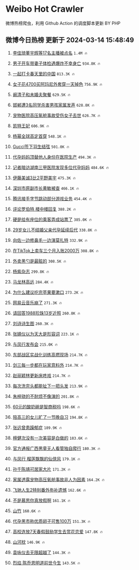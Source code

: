 # Weibo Hot Crawler 



微博热榜爬虫，利用 Github Action 的调度脚本更新 BY PHP 


## 微博今日热榜 更新于 2024-03-14 15:48:49 
1. [李佳琦董宇辉等17名主播被点名](https://s.weibo.com/weibo?q=%23%E6%9D%8E%E4%BD%B3%E7%90%A6%E8%91%A3%E5%AE%87%E8%BE%89%E7%AD%8917%E5%90%8D%E4%B8%BB%E6%92%AD%E8%A2%AB%E7%82%B9%E5%90%8D%23&t=31&band_rank=1&Refer=top) `1.4M 🔥` 

1. [男子开车带妻子体检遇爆炸不幸身亡](https://s.weibo.com/weibo?q=%23%E7%94%B7%E5%AD%90%E5%BC%80%E8%BD%A6%E5%B8%A6%E5%A6%BB%E5%AD%90%E4%BD%93%E6%A3%80%E9%81%87%E7%88%86%E7%82%B8%E4%B8%8D%E5%B9%B8%E8%BA%AB%E4%BA%A1%23&t=31&band_rank=2&Refer=top) `934.8K 🔥` 

1. [一起打卡春天里的中国](https://s.weibo.com/weibo?q=%23%E4%B8%80%E8%B5%B7%E6%89%93%E5%8D%A1%E6%98%A5%E5%A4%A9%E9%87%8C%E7%9A%84%E4%B8%AD%E5%9B%BD%23&t=31&band_rank=3&Refer=top) `813.3K 🔥` 

1. [女子花4700买阿玛尼外套穿一天掉色](https://s.weibo.com/weibo?q=%23%E5%A5%B3%E5%AD%90%E8%8A%B14700%E4%B9%B0%E9%98%BF%E7%8E%9B%E5%B0%BC%E5%A4%96%E5%A5%97%E7%A9%BF%E4%B8%80%E5%A4%A9%E6%8E%89%E8%89%B2%23&t=31&band_rank=4&Refer=top) `756.9K 🔥` 

1. [阚清子和未婚夫聚餐](https://s.weibo.com/weibo?q=%23%E9%98%9A%E6%B8%85%E5%AD%90%E5%92%8C%E6%9C%AA%E5%A9%9A%E5%A4%AB%E8%81%9A%E9%A4%90%23&t=31&band_rank=5&Refer=top) `629.5K 🔥` 

1. [邯郸遭3名同学杀害男孩家属发声](https://s.weibo.com/weibo?q=%23%E9%82%AF%E9%83%B8%E9%81%AD3%E5%90%8D%E5%90%8C%E5%AD%A6%E6%9D%80%E5%AE%B3%E7%94%B7%E5%AD%A9%E5%AE%B6%E5%B1%9E%E5%8F%91%E5%A3%B0%23&t=31&band_rank=6&Refer=top) `628.8K 🔥` 

1. [宠物医院高压氧舱事故受伤女子去世](https://s.weibo.com/weibo?q=%23%E5%AE%A0%E7%89%A9%E5%8C%BB%E9%99%A2%E9%AB%98%E5%8E%8B%E6%B0%A7%E8%88%B1%E4%BA%8B%E6%95%85%E5%8F%97%E4%BC%A4%E5%A5%B3%E5%AD%90%E5%8E%BB%E4%B8%96%23&t=31&band_rank=7&Refer=top) `626.7K 🔥` 

1. [凯特王妃](https://s.weibo.com/weibo?q=%E5%87%AF%E7%89%B9%E7%8E%8B%E5%A6%83&t=31&band_rank=8&Refer=top) `606.9K 🔥` 

1. [杨幂全球高定首穿](https://s.weibo.com/weibo?q=%23%E6%9D%A8%E5%B9%82%E5%85%A8%E7%90%83%E9%AB%98%E5%AE%9A%E9%A6%96%E7%A9%BF%23&t=31&band_rank=9&Refer=top) `548.1K 🔥` 

1. [Gucci签下羽生结弦](https://s.weibo.com/weibo?q=Gucci%E7%AD%BE%E4%B8%8B%E7%BE%BD%E7%94%9F%E7%BB%93%E5%BC%A6&t=31&band_rank=10&Refer=top) `501.0K 🔥` 

1. [代孕妈妈顶替他人身份在医院生产](https://s.weibo.com/weibo?q=%23%E4%BB%A3%E5%AD%95%E5%A6%88%E5%A6%88%E9%A1%B6%E6%9B%BF%E4%BB%96%E4%BA%BA%E8%BA%AB%E4%BB%BD%E5%9C%A8%E5%8C%BB%E9%99%A2%E7%94%9F%E4%BA%A7%23&t=31&band_rank=11&Refer=top) `494.3K 🔥` 

1. [记者暗访湖南三甲医院发现多位代孕妈妈](https://s.weibo.com/weibo?q=%23%E8%AE%B0%E8%80%85%E6%9A%97%E8%AE%BF%E6%B9%96%E5%8D%97%E4%B8%89%E7%94%B2%E5%8C%BB%E9%99%A2%E5%8F%91%E7%8E%B0%E5%A4%9A%E4%BD%8D%E4%BB%A3%E5%AD%95%E5%A6%88%E5%A6%88%23&t=31&band_rank=12&Refer=top) `484.6K 🔥` 

1. [伊藤美诚3比2平野美宇](https://s.weibo.com/weibo?q=%23%E4%BC%8A%E8%97%A4%E7%BE%8E%E8%AF%9A3%E6%AF%942%E5%B9%B3%E9%87%8E%E7%BE%8E%E5%AE%87%23&t=31&band_rank=13&Refer=top) `475.3K 🔥` 

1. [深圳市原副市长黄敏被查](https://s.weibo.com/weibo?q=%23%E6%B7%B1%E5%9C%B3%E5%B8%82%E5%8E%9F%E5%89%AF%E5%B8%82%E9%95%BF%E9%BB%84%E6%95%8F%E8%A2%AB%E6%9F%A5%23&t=31&band_rank=14&Refer=top) `466.1K 🔥` 

1. [腾讯接手字节跳动部分游戏业务](https://s.weibo.com/weibo?q=%23%E8%85%BE%E8%AE%AF%E6%8E%A5%E6%89%8B%E5%AD%97%E8%8A%82%E8%B7%B3%E5%8A%A8%E9%83%A8%E5%88%86%E6%B8%B8%E6%88%8F%E4%B8%9A%E5%8A%A1%23&t=31&band_rank=15&Refer=top) `454.4K 🔥` 

1. [评论罗伯特 楼中楼回复](https://s.weibo.com/weibo?q=%E8%AF%84%E8%AE%BA%E7%BD%97%E4%BC%AF%E7%89%B9%20%E6%A5%BC%E4%B8%AD%E6%A5%BC%E5%9B%9E%E5%A4%8D&t=31&band_rank=16&Refer=top) `388.2K 🔥` 

1. [硬是给有座位的乘客弄成站票了](https://s.weibo.com/weibo?q=%23%E7%A1%AC%E6%98%AF%E7%BB%99%E6%9C%89%E5%BA%A7%E4%BD%8D%E7%9A%84%E4%B9%98%E5%AE%A2%E5%BC%84%E6%88%90%E7%AB%99%E7%A5%A8%E4%BA%86%23&t=31&band_rank=17&Refer=top) `385.0K 🔥` 

1. [29岁女儿不结婚父亲代孕延续后代](https://s.weibo.com/weibo?q=%2329%E5%B2%81%E5%A5%B3%E5%84%BF%E4%B8%8D%E7%BB%93%E5%A9%9A%E7%88%B6%E4%BA%B2%E4%BB%A3%E5%AD%95%E5%BB%B6%E7%BB%AD%E5%90%8E%E4%BB%A3%23&t=31&band_rank=18&Refer=top) `338.8K 🔥` 

1. [向佐一边修鼻毛一边演莫扎特](https://s.weibo.com/weibo?q=%23%E5%90%91%E4%BD%90%E4%B8%80%E8%BE%B9%E4%BF%AE%E9%BC%BB%E6%AF%9B%E4%B8%80%E8%BE%B9%E6%BC%94%E8%8E%AB%E6%89%8E%E7%89%B9%23&t=31&band_rank=19&Refer=top) `332.9K 🔥` 

1. [在TikTok上卖车三个月入账2000万](https://s.weibo.com/weibo?q=%23%E5%9C%A8TikTok%E4%B8%8A%E5%8D%96%E8%BD%A6%E4%B8%89%E4%B8%AA%E6%9C%88%E5%85%A5%E8%B4%A62000%E4%B8%87%23&t=31&band_rank=20&Refer=top) `308.8K 🔥` 

1. [外卖黑勺是最脏的](https://s.weibo.com/weibo?q=%23%E5%A4%96%E5%8D%96%E9%BB%91%E5%8B%BA%E6%98%AF%E6%9C%80%E8%84%8F%E7%9A%84%23&t=31&band_rank=21&Refer=top) `308.5K 🔥` 

1. [杨紫杂志](https://s.weibo.com/weibo?q=%E6%9D%A8%E7%B4%AB%E6%9D%82%E5%BF%97&t=31&band_rank=22&Refer=top) `299.8K 🔥` 

1. [马龙林高远](https://s.weibo.com/weibo?q=%E9%A9%AC%E9%BE%99%E6%9E%97%E9%AB%98%E8%BF%9C&t=31&band_rank=23&Refer=top) `284.4K 🔥` 

1. [为什么建议吃完苹果要漱口](https://s.weibo.com/weibo?q=%23%E4%B8%BA%E4%BB%80%E4%B9%88%E5%BB%BA%E8%AE%AE%E5%90%83%E5%AE%8C%E8%8B%B9%E6%9E%9C%E8%A6%81%E6%BC%B1%E5%8F%A3%23&t=31&band_rank=24&Refer=top) `273.2K 🔥` 

1. [网易云音乐崩了](https://s.weibo.com/weibo?q=%E7%BD%91%E6%98%93%E4%BA%91%E9%9F%B3%E4%B9%90%E5%B4%A9%E4%BA%86&t=31&band_rank=25&Refer=top) `271.3K 🔥` 

1. [请回答1988珍珠13岁近照](https://s.weibo.com/weibo?q=%23%E8%AF%B7%E5%9B%9E%E7%AD%941988%E7%8F%8D%E7%8F%A013%E5%B2%81%E8%BF%91%E7%85%A7%23&t=31&band_rank=26&Refer=top) `260.8K 🔥` 

1. [刘诗诗生图](https://s.weibo.com/weibo?q=%E5%88%98%E8%AF%97%E8%AF%97%E7%94%9F%E5%9B%BE&t=31&band_rank=27&Refer=top) `260.3K 🔥` 

1. [张婧仪以为天大是形容词](https://s.weibo.com/weibo?q=%23%E5%BC%A0%E5%A9%A7%E4%BB%AA%E4%BB%A5%E4%B8%BA%E5%A4%A9%E5%A4%A7%E6%98%AF%E5%BD%A2%E5%AE%B9%E8%AF%8D%23&t=31&band_rank=28&Refer=top) `223.1K 🔥` 

1. [与凤行发布会](https://s.weibo.com/weibo?q=%23%E4%B8%8E%E5%87%A4%E8%A1%8C%E5%8F%91%E5%B8%83%E4%BC%9A%23&t=31&band_rank=29&Refer=top) `215.0K 🔥` 

1. [东部战区实战化训练高燃现场](https://s.weibo.com/weibo?q=%23%E4%B8%9C%E9%83%A8%E6%88%98%E5%8C%BA%E5%AE%9E%E6%88%98%E5%8C%96%E8%AE%AD%E7%BB%83%E9%AB%98%E7%87%83%E7%8E%B0%E5%9C%BA%23&t=31&band_rank=30&Refer=top) `214.7K 🔥` 

1. [剑三每一步都在玩家意料外](https://s.weibo.com/weibo?q=%E5%89%91%E4%B8%89%E6%AF%8F%E4%B8%80%E6%AD%A5%E9%83%BD%E5%9C%A8%E7%8E%A9%E5%AE%B6%E6%84%8F%E6%96%99%E5%A4%96&t=31&band_rank=31&Refer=top) `214.7K 🔥` 

1. [赵丽颖林更新床咚戏](https://s.weibo.com/weibo?q=%23%E8%B5%B5%E4%B8%BD%E9%A2%96%E6%9E%97%E6%9B%B4%E6%96%B0%E5%BA%8A%E5%92%9A%E6%88%8F%23&t=31&band_rank=32&Refer=top) `214.7K 🔥` 

1. [每次洗完头都能扯下一把头发](https://s.weibo.com/weibo?q=%23%E6%AF%8F%E6%AC%A1%E6%B4%97%E5%AE%8C%E5%A4%B4%E9%83%BD%E8%83%BD%E6%89%AF%E4%B8%8B%E4%B8%80%E6%8A%8A%E5%A4%B4%E5%8F%91%23&t=31&band_rank=33&Refer=top) `213.9K 🔥` 

1. [朱梓骁的不耐烦不像演的](https://s.weibo.com/weibo?q=%23%E6%9C%B1%E6%A2%93%E9%AA%81%E7%9A%84%E4%B8%8D%E8%80%90%E7%83%A6%E4%B8%8D%E5%83%8F%E6%BC%94%E7%9A%84%23&t=31&band_rank=34&Refer=top) `201.8K 🔥` 

1. [60元的酸奶碗是智商税吗](https://s.weibo.com/weibo?q=%2360%E5%85%83%E7%9A%84%E9%85%B8%E5%A5%B6%E7%A2%97%E6%98%AF%E6%99%BA%E5%95%86%E7%A8%8E%E5%90%97%23&t=31&band_rank=35&Refer=top) `198.6K 🔥` 

1. [陪高三的女儿旷了一节晚自习](https://s.weibo.com/weibo?q=%E9%99%AA%E9%AB%98%E4%B8%89%E7%9A%84%E5%A5%B3%E5%84%BF%E6%97%B7%E4%BA%86%E4%B8%80%E8%8A%82%E6%99%9A%E8%87%AA%E4%B9%A0&t=31&band_rank=36&Refer=top) `194.8K 🔥` 

1. [张远曾患躁郁症](https://s.weibo.com/weibo?q=%23%E5%BC%A0%E8%BF%9C%E6%9B%BE%E6%82%A3%E8%BA%81%E9%83%81%E7%97%87%23&t=31&band_rank=37&Refer=top) `189.9K 🔥` 

1. [檀健次没有一次美容是白做的](https://s.weibo.com/weibo?q=%23%E6%AA%80%E5%81%A5%E6%AC%A1%E6%B2%A1%E6%9C%89%E4%B8%80%E6%AC%A1%E7%BE%8E%E5%AE%B9%E6%98%AF%E7%99%BD%E5%81%9A%E7%9A%84%23&t=31&band_rank=38&Refer=top) `183.6K 🔥` 

1. [官方通报广西男童无人看管独自爬行](https://s.weibo.com/weibo?q=%23%E5%AE%98%E6%96%B9%E9%80%9A%E6%8A%A5%E5%B9%BF%E8%A5%BF%E7%94%B7%E7%AB%A5%E6%97%A0%E4%BA%BA%E7%9C%8B%E7%AE%A1%E7%8B%AC%E8%87%AA%E7%88%AC%E8%A1%8C%23&t=31&band_rank=39&Refer=top) `180.3K 🔥` 

1. [与凤行 榴莲飘飘的仙侠风](https://s.weibo.com/weibo?q=%E4%B8%8E%E5%87%A4%E8%A1%8C%20%E6%A6%B4%E8%8E%B2%E9%A3%98%E9%A3%98%E7%9A%84%E4%BB%99%E4%BE%A0%E9%A3%8E&t=31&band_rank=40&Refer=top) `179.1K 🔥` 

1. [孙千陈靖可居家大片](https://s.weibo.com/weibo?q=%23%E5%AD%99%E5%8D%83%E9%99%88%E9%9D%96%E5%8F%AF%E5%B1%85%E5%AE%B6%E5%A4%A7%E7%89%87%23&t=31&band_rank=41&Refer=top) `171.2K 🔥` 

1. [家属透露宠物高压氧舱事故非人为因素](https://s.weibo.com/weibo?q=%23%E5%AE%B6%E5%B1%9E%E9%80%8F%E9%9C%B2%E5%AE%A0%E7%89%A9%E9%AB%98%E5%8E%8B%E6%B0%A7%E8%88%B1%E4%BA%8B%E6%95%85%E9%9D%9E%E4%BA%BA%E4%B8%BA%E5%9B%A0%E7%B4%A0%23&t=31&band_rank=42&Refer=top) `164.2K 🔥` 

1. [飞驰人生2特别番外弥补遗憾](https://s.weibo.com/weibo?q=%23%E9%A3%9E%E9%A9%B0%E4%BA%BA%E7%94%9F2%E7%89%B9%E5%88%AB%E7%95%AA%E5%A4%96%E5%BC%A5%E8%A1%A5%E9%81%97%E6%86%BE%23&t=31&band_rank=43&Refer=top) `162.6K 🔥` 

1. [不是慕思你真放假啊](https://s.weibo.com/weibo?q=%23%E4%B8%8D%E6%98%AF%E6%85%95%E6%80%9D%E4%BD%A0%E7%9C%9F%E6%94%BE%E5%81%87%E5%95%8A%23&t=31&band_rank=44&Refer=top) `161.1K 🔥` 

1. [山竹](https://s.weibo.com/weibo?q=%E5%B1%B1%E7%AB%B9&t=31&band_rank=45&Refer=top) `160.6K 🔥` 

1. [代孕黑市称优质卵子可售100万](https://s.weibo.com/weibo?q=%23%E4%BB%A3%E5%AD%95%E9%BB%91%E5%B8%82%E7%A7%B0%E4%BC%98%E8%B4%A8%E5%8D%B5%E5%AD%90%E5%8F%AF%E5%94%AE100%E4%B8%87%23&t=31&band_rank=46&Refer=top) `151.3K 🔥` 

1. [高校连放7天春假鼓励学生去赏花恋爱](https://s.weibo.com/weibo?q=%23%E9%AB%98%E6%A0%A1%E8%BF%9E%E6%94%BE7%E5%A4%A9%E6%98%A5%E5%81%87%E9%BC%93%E5%8A%B1%E5%AD%A6%E7%94%9F%E5%8E%BB%E8%B5%8F%E8%8A%B1%E6%81%8B%E7%88%B1%23&t=31&band_rank=47&Refer=top) `147.8K 🔥` 

1. [山河枕](https://s.weibo.com/weibo?q=%E5%B1%B1%E6%B2%B3%E6%9E%95&t=31&band_rank=48&Refer=top) `146.9K 🔥` 

1. [袁咏仪去无限超越了](https://s.weibo.com/weibo?q=%23%E8%A2%81%E5%92%8F%E4%BB%AA%E5%8E%BB%E6%97%A0%E9%99%90%E8%B6%85%E8%B6%8A%E4%BA%86%23&t=31&band_rank=49&Refer=top) `144.3K 🔥` 

1. [烈焰 陈乔恩明道前世今生](https://s.weibo.com/weibo?q=%E7%83%88%E7%84%B0%20%E9%99%88%E4%B9%94%E6%81%A9%E6%98%8E%E9%81%93%E5%89%8D%E4%B8%96%E4%BB%8A%E7%94%9F&t=31&band_rank=50&Refer=top) `143.5K 🔥` 

